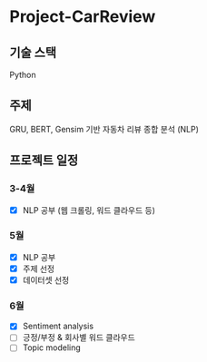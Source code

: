 # Project-CarReview

## 기술 스택
Python
 
## 주제
GRU, BERT, Gensim 기반 자동차 리뷰 종합 분석 (NLP)

## 프로젝트 일정
### 3-4월
- [x] NLP 공부 (웹 크롤링, 워드 클라우드 등)
### 5월
- [x] NLP 공부
- [x] 주제 선정
- [x] 데이터셋 선정
### 6월 
- [x] Sentiment analysis
- [ ] 긍정/부정 & 회사별 워드 클라우드
- [ ] Topic modeling
